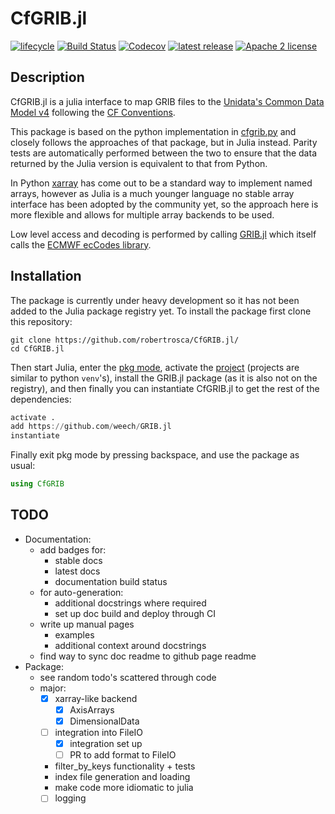 # CfGRIB.jl

[![lifecycle](https://www.repostatus.org/badges/latest/wip.svg)](https://www.repostatus.org/#wip)
[![Build Status](https://travis-ci.com/robertrosca/CfGRIB.jl.svg?branch=dev)](https://travis-ci.com/robertrosca/CfGRIB.jl)
[![Codecov](https://codecov.io/gh/robertrosca/CfGRIB.jl/branch/dev/graph/badge.svg)](https://codecov.io/gh/robertrosca/CfGRIB.jl)
[![latest release](https://img.shields.io/github/release/robertrosca/CfGRIB.jl.svg)](https://github.com/robertrosca/CfGRIB.jl/releases/latest)
[![Apache 2 license](https://img.shields.io/github/license/robertrosca/CfGRIB.jl)](https://github.com/robertrosca/CfGRIB.jl/blob/master/LICENSE)


## Description
CfGRIB.jl is a julia interface to map GRIB files to the [Unidata's Common Data
Model v4](https://www.unidata.ucar.edu/software/thredds/current/netcdf-java/CDM/)
following the [CF Conventions](http://cfconventions.org).

This package is based on the python implementation in [cfgrib.py](https://github.com/ecmwf/cfgrib)
and closely follows the approaches of that package, but in Julia instead. Parity
tests are automatically performed between the two to ensure that the data
returned by the Julia version is equivalent to that from Python.

In Python [xarray](http://xarray.pydata.org) has come out to be a standard
way to implement named arrays, however as Julia is a much younger language no
stable array interface has been adopted by the community yet, so the approach
here is more flexible and allows for multiple array backends to be used.

Low level access and decoding is performed by calling [GRIB.jl](https://github.com/weech/GRIB.jl)
which itself calls the [ECMWF ecCodes library](https://software.ecmwf.int/wiki/display/ECC/).


## Installation
The package is currently under heavy development so it has not been added to the
Julia package registry yet. To install the package first clone this repository:

```shell
git clone https://github.com/robertrosca/CfGRIB.jl/
cd CfGRIB.jl
```

Then start Julia, enter the [pkg mode](https://docs.julialang.org/en/v1/stdlib/Pkg/),
activate the [project](https://julialang.github.io/Pkg.jl/stable/environments/)
(projects are similar to python `venv`'s), install the GRIB.jl package (as it is
also not on the registry), and then finally you can instantiate CfGRIB.jl to get
the rest of the dependencies:

```julia
activate .
add https://github.com/weech/GRIB.jl
instantiate
```

Finally exit pkg mode by pressing backspace, and use the package as usual:

```julia
using CfGRIB
```

## TODO

- Documentation:
  - add badges for:
    - stable docs
    - latest docs
    - documentation build status
  - for auto-generation:
    - additional docstrings where required
    - set up doc build and deploy through CI
  - write up manual pages
    - examples
    - additional context around docstrings
  - find way to sync doc readme to github page readme
- Package:
  - see random todo's scattered through code
  - major:
    - [x] xarray-like backend
      - [x] AxisArrays
      - [x] DimensionalData
    - [ ] integration into FileIO
      - [x] integration set up
      - [ ] PR to add format to FileIO
    - filter_by_keys functionality + tests
    - index file generation and loading
    - make code more idiomatic to julia
    - [ ] logging
